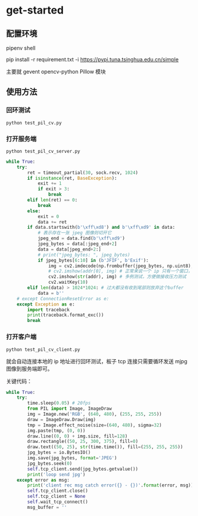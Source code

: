 # get-started

## 配置环境 

pipenv shell

pip install -r requirement.txt -i https://pypi.tuna.tsinghua.edu.cn/simple

主要就 gevent opencv-python Pillow 模块

## 使用方法

### 回环测试

`python test_pil_cv.py`



### 打开服务端

`python test_pil_cv_server.py`

```python
while True:
    try:
        ret = timeout_partial(30, sock.recv, 1024)
        if isinstance(ret, BaseException):
            exit += 1
            if exit > 3:
                break
        elif len(ret) == 0:
            break
        else:
            exit = 0
            data += ret
        if data.startswith(b'\xff\xd8') and b'\xff\xd9' in data:
            # 表示存在一张 jpeg 图像则切开它
            jpeg_end = data.find(b'\xff\xd9')
            jpeg_bytes = data[:jpeg_end+2]
            data = data[jpeg_end+2:]
            # print("jpeg_bytes: ", jpeg_bytes)
            if jpeg_bytes[6:10] in (b'JFIF', b'Exif'):
                img = cv2.imdecode(np.frombuffer(jpeg_bytes, np.uint8), cv2.IMREAD_COLOR)
                # cv2.imshow(addr[0], img) # 正常来说一个 ip 只有一个窗口，所以只会同步到一个窗口上
                cv2.imshow(str(addr), img) # 多例测试，方便做接收压力测试
                cv2.waitKey(10)
        elif len(data) > 1024*1024: # 过大都没有收到尾部则放弃这个buffer
            data = b''
    # except ConnectionResetError as e:
    except Exception as e:
        import traceback
        print(traceback.format_exc())
        break

```

### 打开客户端

`python test_pil_cv_client.py`

就会自动连接本地的 ip 地址进行回环测试，板子 tcp 连接只需要循环发送 mjpg 图像到服务端即可。

关键代码：

```python
while True:
    try:
        time.sleep(0.05) # 20fps
        from PIL import Image, ImageDraw
        img = Image.new('RGB', (640, 480), (255, 255, 255))
        draw = ImageDraw.Draw(img)
        tmp = Image.effect_noise(size=(640, 480), sigma=32)
        img.paste(tmp, (0, 0))
        draw.line((0, 0) + img.size, fill=128)
        draw.rectangle((50, 25, 300, 375), fill=0)
        draw.text((50, 25), str(time.time()), fill=(255, 255, 255))
        jpg_bytes = io.BytesIO()
        img.save(jpg_bytes, format='JPEG')
        jpg_bytes.seek(0)
        self.tcp_client.send(jpg_bytes.getvalue())
        print('loop send jpg')
    except error as msg:
        print('client rec msg catch error({} - {})'.format(error, msg))
        self.tcp_client.close()
        self.tcp_client = None
        self.wait_tcp_connect()
        msg_buffer = ''
```
